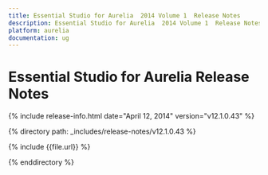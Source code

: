 ```yaml
---
title: Essential Studio for Aurelia  2014 Volume 1  Release Notes  
description: Essential Studio for Aurelia  2014 Volume 1  Release Notes  
platform: aurelia
documentation: ug
---
```


# Essential Studio for Aurelia  Release Notes  

{% include release-info.html date="April 12, 2014"  version="v12.1.0.43" %} 


{% directory path: _includes/release-notes/v12.1.0.43 %}

{% include {{file.url}} %}

{% enddirectory %}